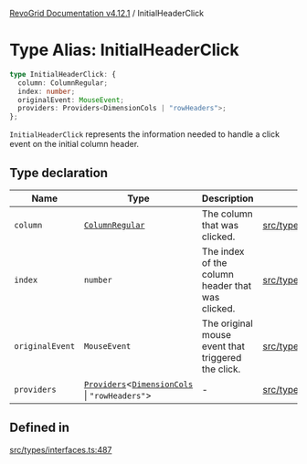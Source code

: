 [RevoGrid Documentation v4.12.1](README.md) / InitialHeaderClick

# Type Alias: InitialHeaderClick

```ts
type InitialHeaderClick: {
  column: ColumnRegular;
  index: number;
  originalEvent: MouseEvent;
  providers: Providers<DimensionCols | "rowHeaders">;
};
```

`InitialHeaderClick` represents the information needed to handle a click
event on the initial column header.

## Type declaration

| Name | Type | Description | Defined in |
| ------ | ------ | ------ | ------ |
| `column` | [`ColumnRegular`](Interface.ColumnRegular.md) | The column that was clicked. | [src/types/interfaces.ts:499](https://github.com/revolist/revogrid/blob/d509c0063a76a472726c991b21f1c163442771b4/src/types/interfaces.ts#L499) |
| `index` | `number` | The index of the column header that was clicked. | [src/types/interfaces.ts:491](https://github.com/revolist/revogrid/blob/d509c0063a76a472726c991b21f1c163442771b4/src/types/interfaces.ts#L491) |
| `originalEvent` | `MouseEvent` | The original mouse event that triggered the click. | [src/types/interfaces.ts:495](https://github.com/revolist/revogrid/blob/d509c0063a76a472726c991b21f1c163442771b4/src/types/interfaces.ts#L495) |
| `providers` | [`Providers`](TypeAlias.Providers.md)\<[`DimensionCols`](TypeAlias.DimensionCols.md) \| `"rowHeaders"`\> | - | [src/types/interfaces.ts:500](https://github.com/revolist/revogrid/blob/d509c0063a76a472726c991b21f1c163442771b4/src/types/interfaces.ts#L500) |

## Defined in

[src/types/interfaces.ts:487](https://github.com/revolist/revogrid/blob/d509c0063a76a472726c991b21f1c163442771b4/src/types/interfaces.ts#L487)
